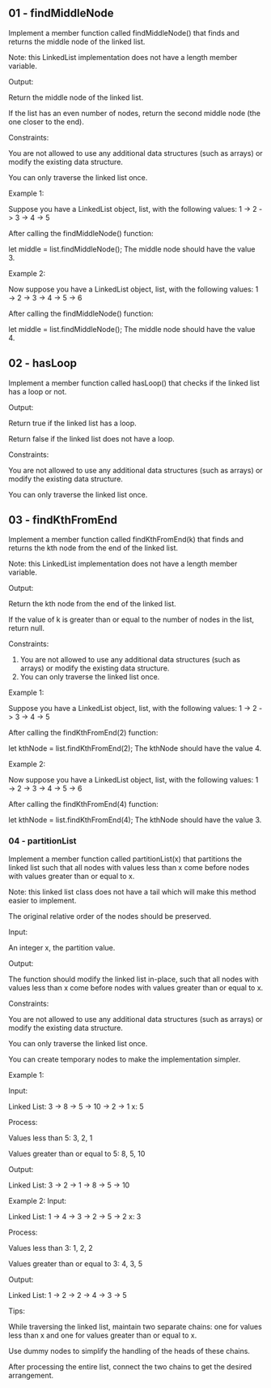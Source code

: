 ## 01 - findMiddleNode
Implement a member function called findMiddleNode() that finds and returns the middle node of the linked list.

Note: this LinkedList implementation does not have a length member variable.

Output:

Return the middle node of the linked list.

If the list has an even number of nodes, return the second middle node (the one closer to the end).

Constraints:

You are not allowed to use any additional data structures (such as arrays) or modify the existing data structure.

You can only traverse the linked list once.


Example 1:

Suppose you have a LinkedList object, list, with the following values:
1 -> 2 -> 3 -> 4 -> 5

After calling the findMiddleNode() function:

let middle = list.findMiddleNode();
The middle node should have the value 3.

Example 2:

Now suppose you have a LinkedList object, list, with the following values:
1 -> 2 -> 3 -> 4 -> 5 -> 6

After calling the findMiddleNode() function:

let middle = list.findMiddleNode();
The middle node should have the value 4.

## 02 - hasLoop
Implement a member function called hasLoop() that checks if the linked list has a loop or not.

Output:

Return true if the linked list has a loop.

Return false if the linked list does not have a loop.

Constraints:

You are not allowed to use any additional data structures (such as arrays) or modify the existing data structure.

You can only traverse the linked list once.

## 03 - findKthFromEnd
Implement a member function called findKthFromEnd(k) that finds and returns the kth node from the end of the linked list.

Note: this LinkedList implementation does not have a length member variable.

Output:

Return the kth node from the end of the linked list.

If the value of k is greater than or equal to the number of nodes in the list, return null.

Constraints:
1. You are not allowed to use any additional data structures (such as arrays) or modify the existing data structure.
2. You can only traverse the linked list once.

Example 1:

Suppose you have a LinkedList object, list, with the following values:
1 -> 2 -> 3 -> 4 -> 5

After calling the findKthFromEnd(2) function:

let kthNode = list.findKthFromEnd(2);
The kthNode should have the value 4.

Example 2:

Now suppose you have a LinkedList object, list, with the following values: 1 -> 2 -> 3 -> 4 -> 5 -> 6

After calling the findKthFromEnd(4) function:

let kthNode = list.findKthFromEnd(4);
The kthNode should have the value 3.

### 04 - partitionList
Implement a member function called partitionList(x) that partitions the linked list such that all nodes with values less than x come before nodes with values greater than or equal to x. 

Note: this linked list class does not have a tail which will make this method easier to implement.

The original relative order of the nodes should be preserved.

Input:

An integer x, the partition value.

Output:

The function should modify the linked list in-place, such that all nodes with values less than x come before nodes with values greater than or equal to x. 

Constraints:

You are not allowed to use any additional data structures (such as arrays) or modify the existing data structure.

You can only traverse the linked list once.

You can create temporary nodes to make the implementation simpler.


Example 1:

Input:

Linked List: 3 -> 8 -> 5 -> 10 -> 2 -> 1 x: 5

Process:

Values less than 5: 3, 2, 1

Values greater than or equal to 5: 8, 5, 10

Output:

Linked List: 3 -> 2 -> 1 -> 8 -> 5 -> 10


Example 2:
Input:

Linked List: 1 -> 4 -> 3 -> 2 -> 5 -> 2 x: 3

Process:

Values less than 3: 1, 2, 2

Values greater than or equal to 3: 4, 3, 5

Output:

Linked List: 1 -> 2 -> 2 -> 4 -> 3 -> 5

Tips:

While traversing the linked list, maintain two separate chains: one for values less than x and one for values greater than or equal to x.

Use dummy nodes to simplify the handling of the heads of these chains.

After processing the entire list, connect the two chains to get the desired arrangement.